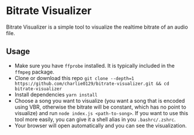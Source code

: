 # Bitrate Visualizer

Bitrate Visualizer is a simple tool to visualize the realtime bitrate of an audio file.

## Usage

- Make sure you have `ffprobe` installed. It is typically included in the `ffmpeg` package.
- Clone or download this repo `git clone --depth=1 https://github.com/charlie0129/bitrate-visualizer.git && cd bitrate-visualizer`
- Install dependencies `yarn install`
- Choose a song you want to visualize (you want a song that is encoded using VBR, otherwise the bitrate will be constant, which has no point to visualize) and run `node index.js <path-to-song>`. If you want to use this tool more easily, you can give it a shell alias in you `.bashrc/.zshrc`.
- Your browser will open automatically and you can see the visualization.